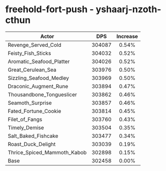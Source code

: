 # freehold-fort-push - yshaarj-nzoth-cthun
| Actor | DPS | Increase |
|---|:---:|:---:|
|Revenge_Served_Cold|304087|0.54%|
|Feisty_Fish_Sticks|304032|0.52%|
|Aromatic_Seafood_Platter|304026|0.52%|
|Great_Cerulean_Sea|303976|0.50%|
|Sizzling_Seafood_Medley|303969|0.50%|
|Draconic_Augment_Rune|303894|0.47%|
|Thousandbone_Tongueslicer|303862|0.46%|
|Seamoth_Surprise|303857|0.46%|
|Fated_Fortune_Cookie|303814|0.45%|
|Filet_of_Fangs|303760|0.43%|
|Timely_Demise|303504|0.35%|
|Salt_Baked_Fishcake|303477|0.34%|
|Roast_Duck_Delight|303039|0.19%|
|Thrice_Spiced_Mammoth_Kabob|302898|0.15%|
|Base|302458|0.00%|
